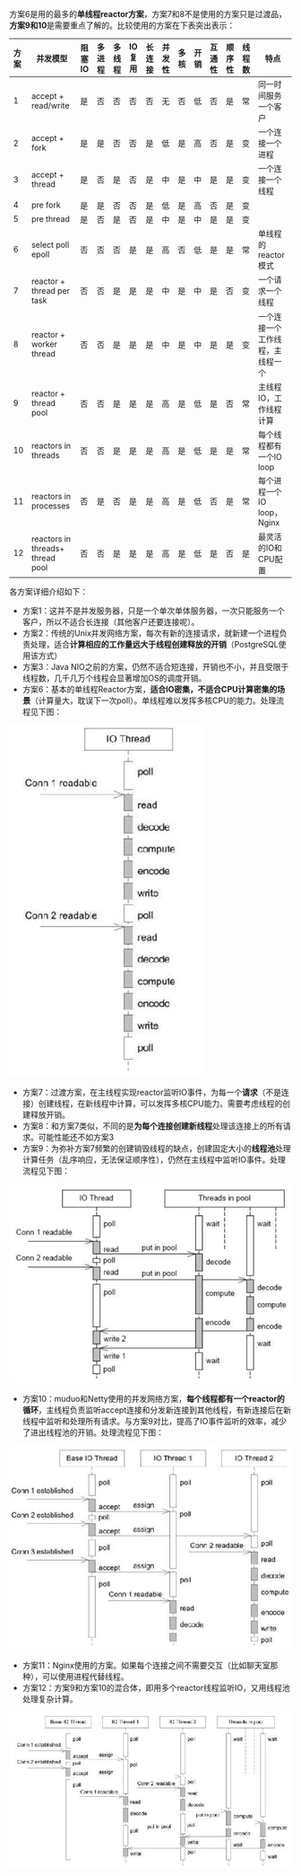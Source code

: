 方案6是用的最多的**单线程reactor方案**，方案7和8不是使用的方案只是过渡品，**方案9和10**是需要重点了解的。比较使用的方案在下表突出表示：

| **方案** | **并发模型** | **阻塞IO** | **多进程** | **多线程** | **IO复用** | **长连接** | **并发性** | **多核** | **开销** | **互通性** | **顺序性** | **线程数** | **特点** |
| :--- | --- | --- | --- | --- | --- | --- | --- | --- | --- | --- | --- | --- | --- |
| 1 | accept + read/write | 是 | 否 | 否 | 否 | 否 | 无 | 否 | 低 | 否 | 是 | 常 | 同一时间服务一个客户 |
| 2 | accept + fork | 是 | 是 | 否 | 否 | 是 | 低 | 是 | 高 | 否 | 是 | 变 | 一个连接一个进程 |
| 3 | accept + thread | 是 | 否 | 是 | 否 | 是 | 中 | 是 | 中 | 是 | 是 | 变 | 一个连接一个线程 |
| 4 | pre fork | 是 | 是 | 否 | 否 | 是 | 低 | 是 | 高 | 否 | 是 | 变 |  |
| 5 | pre thread | 是 | 否 | 是 | 否 | 是 | 中 | 是 | 中 | 是 | 是 | 变 |  |
| 6 | select poll epoll | 否 | 否 | 否 | 是 | 是 | 高 | 否 | 低 | 是 | 是 | 常 | 单线程的reactor模式 |
| 7 | reactor + thread per task | 否 | 否 | 是 | 是 | 是 | 中 | 是 | 中 | 是 | 否 | 变 | 一个请求一个线程 |
| 8 | reactor + worker thread | 否 | 否 | 是 | 是 | 是 | 中 | 是 | 中 | 是 | 是 | 变 | 一个连接一个工作线程，主线程一个 |
| 9 | reactor + thread pool | 否 | 否 | 是 | 是 | 是 | 高 | 是 | 低 | 是 | 否 | 常 | 主线程IO，工作线程计算 |
| 10 | reactors in threads | 否 | 否 | 是 | 是 | 是 | 高 | 是 | 低 | 是 | 是 | 常 | 每个线程都有一个IO loop |
| 11 | reactors in processes | 否 | 是 | 否 | 是 | 是 | 高 | 是 | 低 | 否 | 是 | 常 | 每个进程一个IO loop，Nginx |
| 12 | reactors in threads+ thread pool | 否 | 否 | 是 | 是 | 是 | 高 | 是 | 低 | 是 | 否 | 是 | 最灵活的IO和CPU配置 |

各方案详细介绍如下：

- 方案1：这并不是并发服务器，只是一个单次单体服务器，一次只能服务一个客户，所以不适合长连接（其他客户还要连接呢）。
- 方案2：传统的Unix并发网络方案，每次有新的连接请求，就新建一个进程负责处理，适合**计算相应的工作量远大于线程创建释放的开销**（PostgreSQL使用该方式）
- 方案3：Java NIO之前的方案，仍然不适合短连接，开销也不小，并且受限于线程数，几千几万个线程会显著增加OS的调度开销。
- 方案6：基本的单线程Reactor方案，**适合IO密集，不适合CPU计算密集的场景**（计算量大，耽误下一次poll）。单线程难以发挥多核CPU的能力。处理流程见下图：

![image.png](.assets/1606985118494-6371ccf5-d5cb-44a0-baa6-7cf4f6fa11f4.png)

- 方案7：过渡方案，在主线程实现reactor监听IO事件，为每一个**请求**（不是连接）创建线程，在新线程中计算，可以发挥多核CPU能力。需要考虑线程的创建释放开销。
- 方案8：和方案7类似，不同的是**为每个连接创建新线程**处理该连接上的所有请求。可能性能还不如方案3
- 方案9：为弥补方案7频繁的创建销毁线程的缺点，创建固定大小的**线程池**处理计算任务（乱序响应，无法保证顺序性），仍然在主线程中监听IO事件。处理流程见下图：

![image.png](.assets/1606985164549-aa78a7c2-5473-47d1-a5ac-5f412be4efa7.png)

- 方案10：muduo和Netty使用的并发网络方案，**每个线程都有一个reactor的循环**，主线程负责监听accept连接和分发新连接到其他线程，有新连接后在新线程中监听和处理所有请求。与方案9对比，提高了IO事件监听的效率，减少了进出线程池的开销。处理流程见下图：

![image.png](.assets/1606985197185-4e780f02-6399-43dc-8637-c28a7da10b86.png)

- 方案11：Nginx使用的方案。如果每个连接之间不需要交互（比如聊天室那种），可以使用进程代替线程。
- 方案12：方案9和方案10的混合体，即用多个reactor线程监听IO，又用线程池处理复杂计算。

![image.png](.assets/1606985578262-e17fc2a2-d50e-4663-935a-fb2b368af6de.png)

